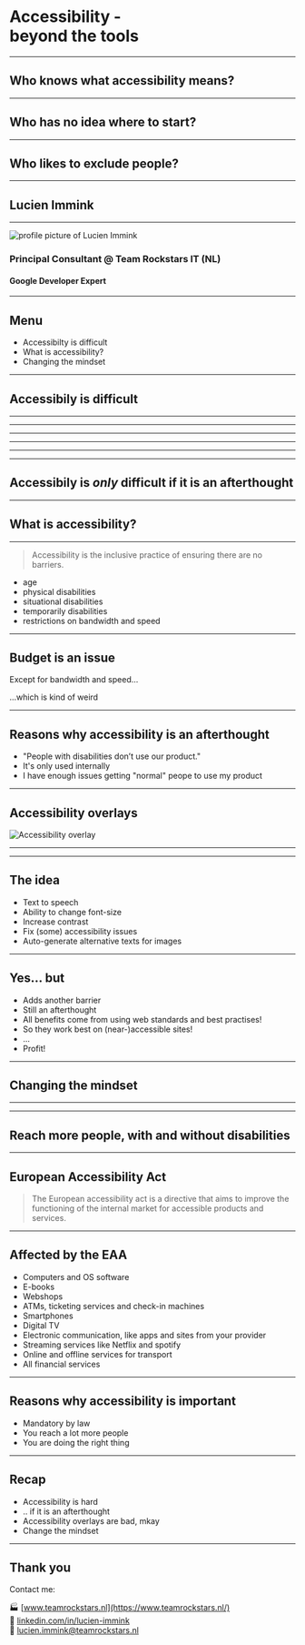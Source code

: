 <!-- .slide: data-theme="black" data-background-emoji="✨"-->
# Accessibility - <br> beyond the tools

---

<!-- .slide: data-theme="black" data-background-emoji="🙋"-->
## Who knows what accessibility means?

---

<!-- .slide: data-theme="black" data-background-emoji="🤷"-->
## Who has no idea where to start?

---

<!-- .slide: data-theme="black" data-background-emoji="😲"-->
## Who likes to exclude people?

---
<!-- .slide: data-theme="yellow" data-background-emoji="📎"-->
## Lucien Immink

---

<!-- .slide: data-theme="yellow" -->
![profile picture of Lucien Immink](/assets/lucien-2024.jpg)<!-- .element: class="circle" style="max-height: 20vh" -->

### Principal Consultant @ Team Rockstars IT (NL)

#### Google Developer Expert

---

<!-- .slide: data-theme="black" data-background-emoji="👨‍🍳"-->
## Menu

- Accessibilty is difficult<!-- .element: class="fragment fade-in-then-semi-out" -->
- What is accessibility?<!-- .element: class="fragment fade-in-then-semi-out" -->
- Changing the mindset<!-- .element: class="fragment fade-in-then-semi-out" -->

---
<!-- .slide: data-theme="black" data-background-emoji="😱"-->
## Accessibily is difficult

---

<!-- .slide: data-background-image="/assets/train.jpg" -->

---

<!-- .slide: data-background-image="/assets/stairs.jpg" -->

---

<!-- .slide: data-background-image="/assets/toilet.jpg" -->

---

<!-- .slide: data-background-image="/assets/bump.jpg" -->

---

<!-- .slide: data-background-image="/assets/age.jpg" -->

---

<!-- .slide: data-theme="black" data-background-emoji="💡"-->
## Accessibily is _only_ difficult if it is an afterthought

---

<!-- .slide: data-theme="black" data-background-emoji="🤔"-->
## What is accessibility?

---

<!-- .slide: data-theme="black" data-background-emoji="🤔"-->
> Accessibility is the inclusive practice of ensuring there are no barriers.

- age<!-- .element: class="fragment fade-in-then-semi-out" -->
- physical disabilities<!-- .element: class="fragment fade-in-then-semi-out" -->
- situational disabilities<!-- .element: class="fragment fade-in-then-semi-out" -->
- temporarily disabilities<!-- .element: class="fragment fade-in-then-semi-out" -->
- restrictions on bandwidth and speed<!-- .element: class="fragment fade-in-then-semi-out" -->

---

<!-- .slide: data-theme="black" data-background-emoji="💸"-->
## Budget is an issue

<p>Except for bandwidth and speed... </p><!-- .element: class="fragment fade-in" -->
<p>...which is kind of weird</p><!-- .element: class="fragment fade-in" -->

---

<!-- .slide: data-theme="black" data-background-emoji="🔁"-->
## Reasons why accessibility is an afterthought

- "People with disabilities don’t use our product."<!-- .element: class="fragment fade-in-then-semi-out" -->
- It's only used internally<!-- .element: class="fragment fade-in-then-semi-out" -->
- I have enough issues getting "normal" peope to use my product<!-- .element: class="fragment fade-in-then-semi-out" -->

---

<!-- .slide: data-theme="black" data-background-emoji="🤔"-->
## Accessibility overlays

![Accessibility overlay](/assets/overlay.png)<!-- .element: class="circle" style="max-height: 10vh;" -->

---

<!-- .slide: data-background-image="/assets/overlay-example.png" -->

---

<!-- .slide: data-theme="black" data-background-emoji="💡"-->
## The idea

- Text to speech<!-- .element: class="fragment fade-in-then-semi-out checked" -->
- Ability to change font-size<!-- .element: class="fragment fade-in-then-semi-out checked" -->
- Increase contrast<!-- .element: class="fragment fade-in-then-semi-out checked" -->
- Fix (some) accessibility issues<!-- .element: class="fragment fade-in-then-semi-out checked" -->
- Auto-generate alternative texts for images<!-- .element: class="fragment fade-in-then-semi-out checked" -->

---

<!-- .slide: data-theme="black" data-background-emoji="⛔"-->
## Yes... but

- Adds another barrier<!-- .element: class="fragment fade-in-then-semi-out" -->
- Still an afterthought<!-- .element: class="fragment fade-in-then-semi-out" -->
- All benefits come from using web standards and best practises!<!-- .element: class="fragment fade-in-then-semi-out" -->
- So they work best on (near-)accessible sites!<!-- .element: class="fragment fade-in-then-semi-out" -->
- ...<!-- .element: class="fragment fade-in-then-semi-out" -->
- Profit!<!-- .element: class="fragment fade-in-then-semi-out" -->

---

<!-- .slide: data-theme="black" data-background-emoji="💡"-->
## Changing the mindset

---

<!-- .slide: data-background-image="/assets/inclusive.jpg" -->

---

<!-- .slide: data-theme="black" data-background-emoji="🧑‍🏫"-->
## Reach more people, with and without disabilities

---

<!-- .slide: data-theme="black" data-background-emoji="⚖️"-->
## European Accessibility Act

> The European accessibility act is a directive that aims to improve the functioning of the internal market for accessible products and services.

---

<!-- .slide: data-theme="black" data-background-emoji="⚖️"-->
## Affected by the EAA

- Computers and OS software<!-- .element: class="fragment fade-in-then-semi-out" -->
- E-books<!-- .element: class="fragment fade-in-then-semi-out" -->
- Webshops<!-- .element: class="fragment fade-in-then-semi-out" -->
- ATMs, ticketing services and check-in machines<!-- .element: class="fragment fade-in-then-semi-out" -->
- Smartphones<!-- .element: class="fragment fade-in-then-semi-out" -->
- Digital TV<!-- .element: class="fragment fade-in-then-semi-out" -->
- Electronic communication, like apps and sites from your provider<!-- .element: class="fragment fade-in-then-semi-out" -->
- Streaming services like Netflix and spotify<!-- .element: class="fragment fade-in-then-semi-out" -->
- Online and offline services for transport<!-- .element: class="fragment fade-in-then-semi-out" -->
- All financial services<!-- .element: class="fragment fade-in-then-semi-out" -->

---

<!-- .slide: data-theme="black" data-background-emoji="📃"-->
## Reasons why accessibility is important

- Mandatory by law<!-- .element: class="fragment fade-in-then-semi-out checked" -->
- You reach a lot more people<!-- .element: class="fragment fade-in-then-semi-out checked" -->
- You are doing the right thing<!-- .element: class="fragment fade-in-then-semi-out checked" -->

---

<!-- .slide: data-theme="black" data-background-emoji="📃"-->
## Recap

- Accessibility is hard<!-- .element: class="fragment fade-in-then-semi-out checked" -->
- .. if it is an afterthought<!-- .element: class="fragment fade-in-then-semi-out checked" -->
- Accessibility overlays are bad, mkay<!-- .element: class="fragment fade-in-then-semi-out checked" -->
- Change the mindset<!-- .element: class="fragment fade-in-then-semi-out checked" -->

---

<!-- .slide: data-theme="black" data-background-emoji="🙏" -->
## Thank you

Contact me:

🏭 [www.teamrockstars.nl](https://www.teamrockstars.nl/) <br >
🏢 [linkedin.com/in/lucien-immink](https://www.linkedin.com/in/lucien-immink/) <br >
📧 [lucien.immink@teamrockstars.nl](mailto://lucien.immink@teamrockstars.nl) <br >
